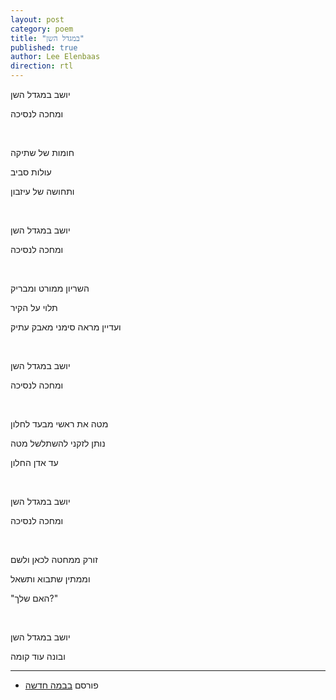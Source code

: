 ```yaml
---
layout: post
category: poem
title: "במגדל השן"
published: true
author: Lee Elenbaas
direction: rtl
---
```

יושב במגדל השן

ומחכה לנסיכה

<br>

חומות של שתיקה

עולות סביב

ותחושה של עיזבון

<br>

יושב במגדל השן

ומחכה לנסיכה

<br>

השריון ממורט ומבריק

תלוי על הקיר

ועדיין מראה סימני מאבק עתיק

<br>

יושב במגדל השן

ומחכה לנסיכה

<br>

מטה את ראשי מבעד לחלון

נותן לזקני להשתלשל מטה

עד אדן החלון

<br>

יושב במגדל השן

ומחכה לנסיכה

<br>

זורק ממחטה לכאן ולשם

וממתין שתבוא ותשאל

"האם שלך?"

<br>

יושב במגדל השן

ובונה עוד קומה

-------------------
- פורסם [בבמה חדשה](http://stage.co.il/Stories/352857)
